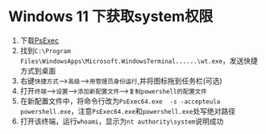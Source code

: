 # Windows 11 下获取system权限
1. 下载[PsExec](https://docs.microsoft.com/en-us/sysinternals/downloads/psexec)
2. 找到`C:\Program Files\WindowsApps\Microsoft.WindowsTerminal......\wt.exe`，发送快捷方式到桌面
3. 右键`快捷方式`-->`高级`-->`用管理员身份运行`,并将图标拖到任务栏(可选)
4. 打开`终端`-->`设置`-->`添加新配置文件`-->`复制powershell的配置文件`
5. 在新配置文件中，将命令行改为`PsExec64.exe  -s -accepteula powershell.exe`，注意`PsExec64.exe`和`powershell.exe`处写绝对路径
6. 打开该终端，运行`whoami`，显示为`nt authority\system`说明成功